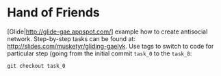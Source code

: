 Hand of Friends
===============

[Glide|http://glide-gae.appspot.com/] example how to create antisocial network. Step-by-step tasks can be found at: 
http://slides.com/musketyr/gliding-gaelyk. Use tags to switch to code for particular step (going from the initial commit
`task_0` to the `task_8`:

```
git checkout task_0
```
